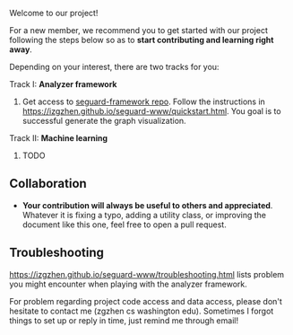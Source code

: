 Welcome to our project!

For a new member, we recommend you to get started with our project following the steps below
so as to **start contributing and learning right away**.

Depending on your interest, there are two tracks for you:

Track I: **Analyzer framework**

1. Get access to [seguard-framework repo](https://github.com/izgzhen/seguard-framework). Follow the instructions in https://izgzhen.github.io/seguard-www/quickstart.html.
You goal is to successful generate the graph visualization.

Track II: **Machine learning**

1. TODO

## Collaboration

* **Your contribution will always be useful to others and appreciated**. Whatever it is fixing a typo, adding a utility class, or improving the document like this one, feel free to open a pull request.

## Troubleshooting

https://izgzhen.github.io/seguard-www/troubleshooting.html lists problem
you might encounter when playing with the analyzer framework.

For problem regarding project code access and data access, please don't
hesitate to contact me (zgzhen cs washington edu). Sometimes I forgot
things to set up or reply in time, just remind me through email!
